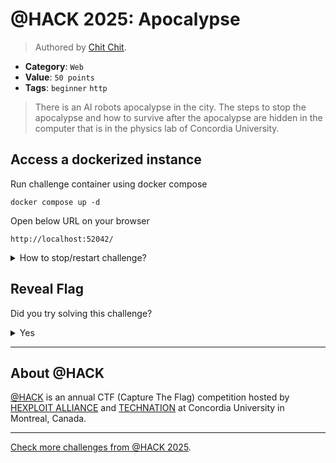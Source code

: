 # @HACK 2025: Apocalypse

> Authored by [Chit Chit](https://github.com/littleSquid00).

- **Category**: `Web`
- **Value**: `50 points`
- **Tags**: `beginner` `http`

> There is an AI robots apocalypse in the city. The steps to stop the apocalypse and how to survive after the apocalypse are hidden in the computer that is in the physics lab of Concordia University.
> 

## Access a dockerized instance

Run challenge container using docker compose
```
docker compose up -d
```
Open below URL on your browser
```
http://localhost:52042/
```
<details>
<summary>
How to stop/restart challenge?
</summary>

To stop the challenge run
```
docker compose stop
```
To restart the challenge run
```
docker compose restart
```

</details>


## Reveal Flag

Did you try solving this challenge?
<details>
<summary>
Yes
</summary>

Did you **REALLY** try solving this challenge?

<details>
<summary>
Yes, I promise!
</summary>

Flag: `ATHACKCTF{AIApocalypseIsGone}`

</details>
</details>


---

## About @HACK
[@HACK](https://athackctf.com/) is an annual CTF (Capture The Flag) competition hosted by [HEXPLOIT ALLIANCE](https://hexploit-alliance.com/) and [TECHNATION](https://technationcanada.ca/) at Concordia University in Montreal, Canada.

---
[Check more challenges from @HACK 2025](https://github.com/athack-ctf/AtHackCTF-2025-Challenges).